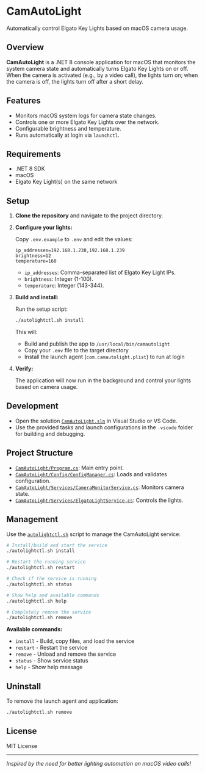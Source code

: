 # CamAutoLight

Automatically control Elgato Key Lights based on macOS camera usage.

## Overview

**CamAutoLight** is a .NET 8 console application for macOS that monitors the system camera state and automatically turns Elgato Key Lights on or off. When the camera is activated (e.g., by a video call), the lights turn on; when the camera is off, the lights turn off after a short delay.

## Features

- Monitors macOS system logs for camera state changes.
- Controls one or more Elgato Key Lights over the network.
- Configurable brightness and temperature.
- Runs automatically at login via `launchctl`.

## Requirements

- .NET 8 SDK
- macOS
- Elgato Key Light(s) on the same network

## Setup

1. **Clone the repository** and navigate to the project directory.

2. **Configure your lights:**

   Copy `.env.example` to `.env` and edit the values:

   ```env
   ip_addresses=192.168.1.238,192.168.1.239
   brightness=12
   temperature=160
   ```

   - `ip_addresses`: Comma-separated list of Elgato Key Light IPs.
   - `brightness`: Integer (1-100).
   - `temperature`: Integer (143-344).

3. **Build and install:**

   Run the setup script:

   ```sh
   ./autolightctl.sh install
   ```

   This will:
   - Build and publish the app to `/usr/local/bin/camautolight`
   - Copy your `.env` file to the target directory
   - Install the launch agent (`com.camautolight.plist`) to run at login

4. **Verify:**

   The application will now run in the background and control your lights based on camera usage.

## Development

- Open the solution [`CamAutoLight.sln`](CamAutoLight.sln) in Visual Studio or VS Code.
- Use the provided tasks and launch configurations in the `.vscode` folder for building and debugging.

## Project Structure

- [`CamAutoLight/Program.cs`](CamAutoLight/Program.cs): Main entry point.
- [`CamAutoLight/Config/ConfigManager.cs`](CamAutoLight/Config/ConfigManager.cs): Loads and validates configuration.
- [`CamAutoLight/Services/CameraMonitorService.cs`](CamAutoLight/Services/CameraMonitorService.cs): Monitors camera state.
- [`CamAutoLight/Services/ElgatoLightService.cs`](CamAutoLight/Services/ElgatoLightService.cs): Controls the lights.

## Management

Use the [`autolightctl.sh`](autolightctl.sh) script to manage the CamAutoLight service:

```sh
# Install/build and start the service
./autolightctl.sh install

# Restart the running service
./autolightctl.sh restart

# Check if the service is running
./autolightctl.sh status

# Show help and available commands
./autolightctl.sh help

# Completely remove the service
./autolightctl.sh remove
```

**Available commands:**
- `install` - Build, copy files, and load the service
- `restart` - Restart the service
- `remove` - Unload and remove the service
- `status` - Show service status
- `help` - Show help message

## Uninstall

To remove the launch agent and application:

```sh
./autolightctl.sh remove
```

## License

MIT License

---

*Inspired by the need for better lighting automation on macOS video calls!*
